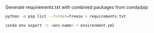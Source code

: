 Generate requirements.txt with combined packages from conda/pip:
```bash
python -m pip list --format=freeze > requirements.txt
```

```bash
conda env export -n <env-name> > environment.yml
```